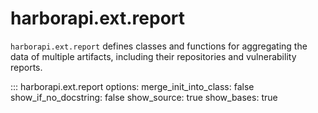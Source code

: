 # harborapi.ext.report

`harborapi.ext.report` defines classes and functions for aggregating the data of multiple artifacts, including their repositories and vulnerability reports.

::: harborapi.ext.report
    options:
        merge_init_into_class: false
        show_if_no_docstring: false
        show_source: true
        show_bases: true
        <!-- members:
            - __init__ -->
